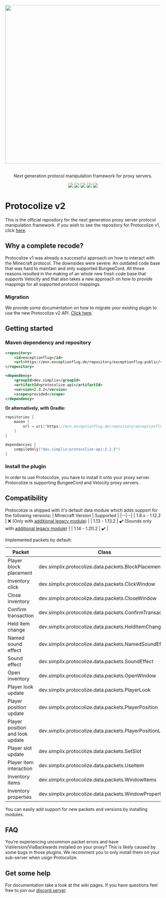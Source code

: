 
<div align=center>
    <img src="./protocolize-logo.webp" width="512">
    <br/><br/>
    <p>Next generation protocol manipulation framework for proxy servers.</p>
    <a href="http://ci.exceptionflug.de/job/Protocolize2/"><img src="http://ci.exceptionflug.de/buildStatus/icon?job=Protocolize2"></a>
    <a href="https://github.com/Exceptionflug/Protocolize/releases"><img src="https://img.shields.io/github/downloads/Exceptionflug/Protocolize/total?color=GREEN&label=Downloads"></a>
    <a href="https://discord.gg/ZsYjwcNRbV"><img src="https://img.shields.io/discord/752533664696369204?label=Discord"></a>
    <img src="https://img.shields.io/github/license/Exceptionflug/Protocolize"></a>
    <a href="https://twitter.com/Exceptionflug"><img src="https://img.shields.io/twitter/follow/Exceptionflug?label=Twitter&style=social"></a>
</div>

# Protocolize v2
This is the official repository for the next generation proxy server protocol manipulation framework. If you wish to see the repository for Protocolize v1, click [here](https://github.com/Exceptionflug/protocolize/tree/v1).

## Why a complete recode?
Protocolize v1 was already a successful approach on how to interact with the Minecraft protocol. The downsides were severe: An outdated code base that was hard to maintain and only supported BungeeCord. All those reasons resulted in the making of an whole new fresh code base that supports Velocity and that also takes a new approach on how to provide mappings for all supported protocol mappings.

### Migration
We provide some documentation on how to migrate your existing plugin to use the new Protocolize v2 API. [Click here](https://github.com/Exceptionflug/protocolize/wiki/Migrating-from-Protocolize-v1).

## Getting started
### Maven dependency and repository
```xml
<repository>
    <id>exceptionflug</id>
    <url>https://mvn.exceptionflug.de/repository/exceptionflug-public/</url>
</repository>
```
```xml
<dependency>
    <groupId>dev.simplix</groupId>
    <artifactId>protocolize-api</artifactId>
    <version>2.3.2</version>
    <scope>provided</scope>
</dependency>
```
**Or alternatively, with Gradle:**
```kotlin
repsitories {
    maven {
        url = uri('https://mvn.exceptionflug.de/repository/exceptionflug-public/')
    }
}

dependencies {
    compileOnly("dev.simplix:protocolize-api:2.2.5")
}
```
### Install the plugin
In order to use Protocolize, you have to install it onto your proxy server. Protocolize is supporting BungeeCord and Velocity proxy servers.

## Compatibility

Protocolize is shipped with it's default data module which adds support for the following versions:
| Minecraft Version | Supported |
|--|--|
| 1.8.x - 1.12.2 | ❌ (Only with [additional legacy module](https://ci.exceptionflug.de/job/Protocolize-Legacy-Data/)) |
| 1.13 - 1.13.2 | ✔️ (Sounds only with [additional legacy module](https://ci.exceptionflug.de/job/Protocolize-Legacy-Data/)) |
| 1.14 - 1.20.2 | ✔️ |

Implemented packets by default:

| Packet | Class |
|--|--|
| Player block placement | dev.simplix.protocolize.data.packets.BlockPlacement |
| Inventory click | dev.simplix.protocolize.data.packets.ClickWindow |
| Close inventory | dev.simplix.protocolize.data.packets.CloseWindow |
| Confirm transaction | dev.simplix.protocolize.data.packets.ConfirmTransaction |
| Held item change | dev.simplix.protocolize.data.packets.HeldItemChange |
| Named sound effect | dev.simplix.protocolize.data.packets.NamedSoundEffect |
| Sound effect | dev.simplix.protocolize.data.packets.SoundEffect |
| Open inventory | dev.simplix.protocolize.data.packets.OpenWindow |
| Player look update | dev.simplix.protocolize.data.packets.PlayerLook |
| Player position update | dev.simplix.protocolize.data.packets.PlayerPosition |
| Player position and look update | dev.simplix.protocolize.data.packets.PlayerPositionLook |
| Player slot update | dev.simplix.protocolize.data.packets.SetSlot |
| Player item interaction | dev.simplix.protocolize.data.packets.UseItem |
| Inventory items | dev.simplix.protocolize.data.packets.WindowItems |
| Inventory properties | dev.simplix.protocolize.data.packets.WindowProperty |

You can easily add support for new packets and versions by installing modules.


## FAQ
You're experiencing uncommon packet errors and have ViaVersion/ViaBackwards installed on your proxy?
This is likely caused by some bugs in those plugins. We recomment you to only install them on your sub-server when usign Protocolize.

## Get some help
For documentation take a look at the wiki pages.
If you have questions feel free to join our [discord server](https://discord.simplixsoft.com/).
